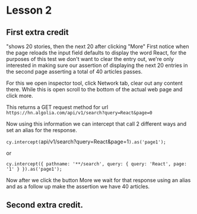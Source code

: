 # Lesson 2
## First extra credit

"shows 20 stories, then the next 20 after clicking "More"
First notice when the page reloads the input field defaults to display the word React, for the purposes of this test we don't want to clear the entry out, we're only interested in making sure our assertion of displaying the next 20 entries in the second page asserting a total of 40 articles passes.

For this we open inspector tool, click Network tab, clear out any content there.  While this is open scroll to the bottom of the actual web page and click more.

This returns a GET request method for url `https://hn.algolia.com/api/v1/search?query=React&page=0`

Now using this information we can intercept that call 2 different ways and set an alias for the response.

`cy.intercept(`api/v1/search?query=React&page=1`).as('page1');`

or

`cy.intercept({
        pathname: '**/search',
        query: {
          query: 'React',
          page: '1'
        }
      }).as('page1');`

Now after we click the button More we wait for that response using an alias and as a follow up make the assertion we have 40 articles.

## Second extra credit.